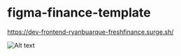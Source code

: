 # figma-finance-template

https://dev-frontend-ryanbuarque-freshfinance.surge.sh/

![Alt text](./assets/preview.png.png)
